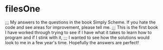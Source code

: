 # filesOne

;;; My answers to the questions in the book Simply Scheme.  If you hate the code and see areas for improvement, please tell me.
;;; This is the first book I have worked through trying to see if I have what it takes to learn how to program and if I stink with it,
;;; I wanted to see how the solutions would look to me in a few year's time.  Hopefully the answers are perfect!
